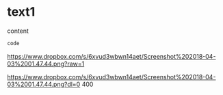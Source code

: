 # text1
content
```java
code
```

https://www.dropbox.com/s/6xvud3wbwn14aet/Screenshot%202018-04-03%2001.47.44.png?raw=1

https://www.dropbox.com/s/6xvud3wbwn14aet/Screenshot%202018-04-03%2001.47.44.png?dl=0 400
